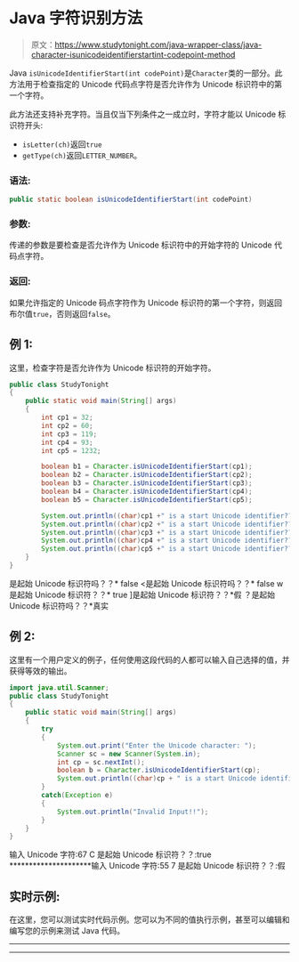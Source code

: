 # Java 字符识别方法

> 原文：<https://www.studytonight.com/java-wrapper-class/java-character-isunicodeidentifierstartint-codepoint-method>

Java `isUnicodeIdentifierStart(int codePoint)`是`Character`类的一部分。此方法用于检查指定的 Unicode 代码点字符是否允许作为 Unicode 标识符中的第一个字符。

此方法还支持补充字符。当且仅当下列条件之一成立时，字符才能以 Unicode 标识符开头:

*   `isLetter(ch)`返回`true`
*   `getType(ch)`返回`LETTER_NUMBER`。

### 语法:

```java
public static boolean isUnicodeIdentifierStart(int codePoint)
```

### 参数:

传递的参数是要检查是否允许作为 Unicode 标识符中的开始字符的 Unicode 代码点字符。

### 返回:

如果允许指定的 Unicode 码点字符作为 Unicode 标识符的第一个字符，则返回布尔值`true`，否则返回`false`。

## 例 1:

这里，检查字符是否允许作为 Unicode 标识符的开始字符。

```java
public class StudyTonight
{  
	public static void main(String[] args)
	{  
		int cp1 = 32;  
		int cp2 = 60;  
		int cp3 = 119;  
		int cp4 = 93;   
		int cp5 = 1232;  

		boolean b1 = Character.isUnicodeIdentifierStart(cp1);  
		boolean b2 = Character.isUnicodeIdentifierStart(cp2);  
		boolean b3 = Character.isUnicodeIdentifierStart(cp3);  
		boolean b4 = Character.isUnicodeIdentifierStart(cp4);  
		boolean b5 = Character.isUnicodeIdentifierStart(cp5);  

		System.out.println((char)cp1 +" is a start Unicode identifier??::  "+b1);  
		System.out.println((char)cp2 +" is a start Unicode identifier??::  "+b2);  
		System.out.println((char)cp3 +" is a start Unicode identifier??::  "+b3);  
		System.out.println((char)cp4 +" is a start Unicode identifier??::  "+b4);  
		System.out.println((char)cp5 +" is a start Unicode identifier??::  "+b5);  
	}  
} 
```

是起始 Unicode 标识符吗？？* false
<是起始 Unicode 标识符吗？？* false
w 是起始 Unicode 标识符？？* true
]是起始 Unicode 标识符？？*假
？是起始 Unicode 标识符吗？？*真实

## 例 2:

这里有一个用户定义的例子，任何使用这段代码的人都可以输入自己选择的值，并获得等效的输出。

```java
import java.util.Scanner; 
public class StudyTonight
{  
	public static void main(String[] args)
	{  
		try
		{
			System.out.print("Enter the Unicode character: ");  
			Scanner sc = new Scanner(System.in);        
			int cp = sc.nextInt(); 
			boolean b = Character.isUnicodeIdentifierStart(cp);
			System.out.println((char)cp + " is a start Unicode identifier??: "+b);
		}
		catch(Exception e)
		{
			System.out.println("Invalid Input!!");
		}
	}
} 
```

输入 Unicode 字符:67
C 是起始 Unicode 标识符？？:true
*********************输入 Unicode 字符:55
7 是起始 Unicode 标识符？？:假

## 实时示例:

在这里，您可以测试实时代码示例。您可以为不同的值执行示例，甚至可以编辑和编写您的示例来测试 Java 代码。

* * *

* * *